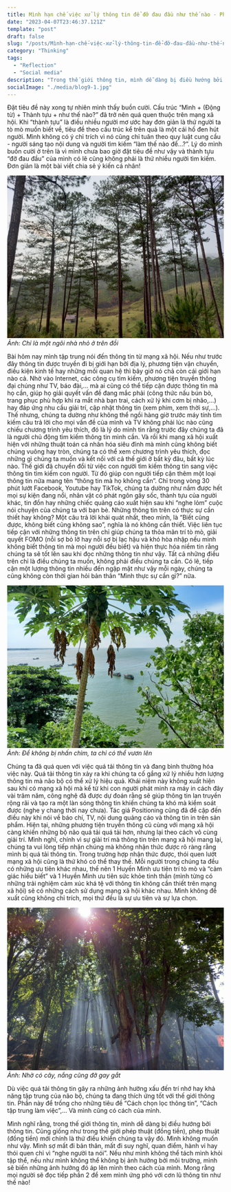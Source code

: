 ```yaml
---
title: Mình hạn chế việc xử lý thông tin để đỡ đau đầu như thế nào - Phần 1
date: "2023-04-07T23:46:37.121Z"
template: "post"
draft: false
slug: "/posts/Mình-hạn-chế-việc-xử-lý-thông-tin-để-đỡ-đau-đầu-như-thế-nào"
category: "Thinking"
tags:
  - "Reflection"
  - "Social media"
description: "Trong thế giới thông tin, mình dễ dàng bị điều hướng bởi thông tin. Nếu như mình không thể tách mình khỏi tập thể, nếu như mình không thể không bị ảnh hưởng bởi môi trường, mình sẽ biến những ảnh hưởng đó áp lên mình theo cách của mình."
socialImage: "./media/blog9-1.jpg"
---
```

Đặt tiêu đề này xong tự nhiên mình thấy buồn cười. Cấu trúc “Mình + (Động từ) + Thành tựu + như thế nào?” đã trở nên quá quen thuộc trên mạng xã hội. Khi “thành tựu” là điều nhiều người mơ ước hay đơn giản là thứ người ta tò mò muốn biết về, tiêu đề theo cấu trúc kể trên quả là một cái hố đen hút người. Mình không có ý chỉ trích vì nó cũng chỉ tuân theo quy luật cung cầu - người sáng tạo nội dung và người tìm kiếm “làm thế nào để…?”. Lý do mình buồn cười ở trên là vì mình chưa bao giờ đặt tiêu đề như vậy và thành tựu “đỡ đau đầu” của mình có lẽ cũng không phải là thứ nhiều người tìm kiếm. Đơn giản là một bài viết chia sẻ ý kiến cá nhân!

![](./media/blog9-1.jpg)
*Ảnh: Chỉ là một ngôi nhà nhỏ ở trên đồi*

Bài hôm nay mình tập trung nói đến thông tin từ mạng xã hội. Nếu như trước đây thông tin được truyền đi bị giới hạn bởi địa lý, phương tiện vận chuyển, điều kiện kinh tế hay những mối quan hệ thì bây giờ nó chả còn cái giới hạn nào cả. Nhờ vào Internet, các công cụ tìm kiếm, phương tiện truyền thông đại chúng như TV, báo đài,... mà ai cũng có thể tiếp cận được thông tin mà họ cần, giúp họ giải quyết vấn đề đang mắc phải (công thức nấu bún bò, trang phục phù hợp khi ra mắt nhà bạn trai, cách xử lý khi cơm bị nhão,...) hay đáp ứng nhu cầu giải trí, cập nhật thông tin (xem phim, xem thời sự,...). Thế nhưng, chúng ta dường như không thể ngồi hàng giờ trước máy tính tìm kiếm câu trả lời cho mọi vấn đề của mình và TV không phải lúc nào cũng chiếu chương trình yêu thích, đó là lý do mình tin rằng trước đây chúng ta đã là người chủ động tìm kiếm thông tin mình cần. Và rồi khi mạng xã hội xuất hiện với những thuật toán cá nhân hóa siêu đỉnh mà mình cũng không biết chúng vuông hay tròn, chúng ta có thể xem chương trình yêu thích, đọc những gì chúng ta muốn và kết nối với cả thế giới ở bất kỳ đâu, bất kỳ lúc nào. Thế giới đã chuyển đổi từ việc con người tìm kiếm thông tin sang việc thông tin tìm kiếm con người. Từ đó giúp con người tiếp cận thêm một loại thông tin nữa mang tên “thông tin mà họ không cần”. Chỉ trong vòng 30 phút lướt Facebook, Youtube hay TikTok, chúng ta dường như nắm được hết mọi sự kiện đang nổi, nhân vật có phát ngôn gây sốc, thành tựu của người khác, tin đồn hay những chiếc quảng cáo xuất hiện sau khi “nghe lỏm” cuộc nói chuyện của chúng ta với bạn bè. Những thông tin trên có thực sự cần thiết hay không? Một câu trả lời khái quát nhất, theo mình, là “Biết cũng được, không biết cũng không sao”, nghĩa là nó không cần thiết. Việc liên tục tiếp cận với những thông tin trên chỉ giúp chúng ta thỏa mãn trí tò mò, giải quyết FOMO (nỗi sợ bỏ lỡ hay nỗi sợ bị lạc hậu và khó hòa nhập nếu mình không biết thông tin mà mọi người đều biết) và hiện thực hóa niềm tin rằng chúng ta sẽ tốt lên sau khi đọc những thông tin như vậy. Tất cả những điều trên chỉ là điều chúng ta muốn, không phải điều chúng ta cần. Có lẽ, tiếp cận một lượng thông tin nhiều đến ngập mặt như vậy mỗi ngày, chúng ta cũng không còn thời gian hỏi bản thân “Mình thực sự cần gì?” nữa.

![](./media/blog9-2.jpg)
*Ảnh: Để không bị nhấn chìm, ta chỉ có thể vươn lên*


Chúng ta đã quá quen với việc quá tải thông tin và đang bình thường hóa việc này. Quá tải thông tin xảy ra khi chúng ta cố gắng xử lý nhiều hơn lượng thông tin mà não bộ có thể xử lý hiệu quả. Khái niệm này không xuất hiện sau khi có mạng xã hội mà kể từ khi con người phát minh ra máy in cách đây vài trăm năm, công nghệ đã được dự đoán rằng sẽ giúp thông tin lan truyền rộng rãi và tạo ra một làn sóng thông tin khiến chúng ta khó mà kiểm soát được (nghe y chang thời nay chưa). Tác giả Positioning cũng đã đề cập đến điều này khi nói về báo chí, TV, nội dung quảng cáo và thông tin in trên sản phẩm. Hiện tại, những phương tiện truyền thông cũ cùng với mạng xã hội càng khiến những bộ não quá tải quá tải hơn, nhưng lại theo cách vô cùng giải trí. Mình nghĩ, chính vì sự giải trí mà thông tin trên mạng xã hội mang lại, chúng ta vui lòng tiếp nhận chúng mà không nhận thức được rõ ràng rằng mình bị quá tải thông tin. Trong trường hợp nhận thức được, thói quen lướt mạng xã hội cũng là thứ khó có thể thay thế. Mỗi người trong chúng ta đều có những ưu tiên khác nhau, thế nên 1 Huyền Minh ưu tiên trí tò mò và “cảm giác hiểu biết” và 1 Huyền Minh ưu tiên sức khỏe tinh thần (mình từng có những trải nghiệm cảm xúc khá tệ với thông tin không cần thiết trên mạng xã hội) sẽ có những cách sử dụng mạng xã hội khác nhau. Mình không đề xuất cũng không chỉ trích, mọi thứ đều là sự ưu tiên và sự lựa chọn. 

![](./media/blog9-3.jpg)
*Ảnh: Nhờ có cây, nắng cũng đỡ gay gắt*

Dù việc quá tải thông tin gây ra những ảnh hưởng xấu đến trí nhớ hay khả năng tập trung của não bộ, chúng ta đang thích ứng tốt với thế giới thông tin. Phần này để trống cho những tiêu đề “Cách chọn lọc thông tin”, “Cách tập trung làm việc”,...  Và mình cũng có cách của mình. 

Mình nghĩ rằng, trong thế giới thông tin, mình dễ dàng bị điều hướng bởi thông tin. Cũng giống như trong thế giới phép thuật (đồng tiền), phép thuật (đồng tiền) mới chính là thứ điều khiển chúng ta vậy đó. Mình không muốn như vậy. Mình sợ mất đi bản thân, mất đi suy nghĩ, quan điểm, hành vi hay thói quen chỉ vì “nghe người ta nói”. Nếu như mình không thể tách mình khỏi tập thể, nếu như mình không thể không bị ảnh hưởng bởi môi trường, mình sẽ biến những ảnh hưởng đó áp lên mình theo cách của mình. Mong rằng mọi người sẽ đọc tiếp phần 2 để xem mình ứng phó với cơn lũ thông tin như thế nào!
